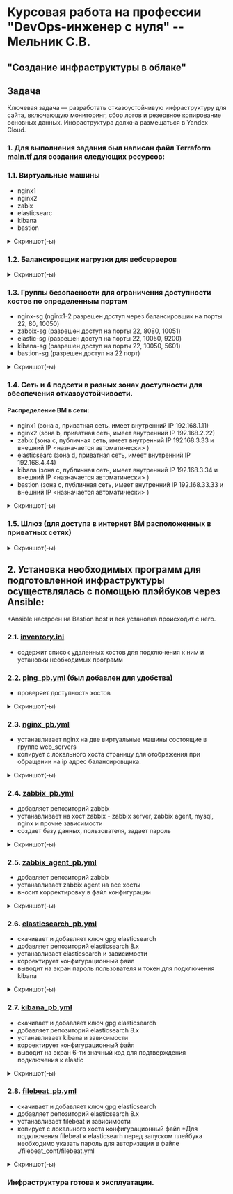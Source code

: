 # Курсовая работа на профессии "DevOps-инженер с нуля" -- Мельник С.В.

## "Создание инфраструктуры в облаке"

## Задача

Ключевая задача — разработать отказоустойчивую инфраструктуру для сайта, включающую мониторинг, сбор логов и резервное копирование основных данных. Инфраструктура должна размещаться в Yandex Cloud.

### 1. Для выполнения задания был написан файл Terraform [main.tf]() для создания следующих ресурсов:

### 1.1. Виртуальные машины

- nginx1
- nginx2
- zabix
- elasticsearc
- kibana
- bastion

<details>
<summary> Скриншот(-ы) </summary>

![список вм]()

</details>

### 1.2. Балансировщик нагрузки для вебсерверов

<details>
<summary> Скриншот(-ы) </summary>

![балансировщик]()

</details>

### 1.3. Группы безопасности для ограничения доступности хостов по определенным портам

- nginx-sg (nginx1-2 разрешен доступ через балансировщик на порты 22, 80, 10050)
- zabbix-sg (разрешен доступ на порты 22, 8080, 10051)
- elastic-sg (разрешен доступ на порты 22, 10050, 9200)
- kibana-sg (разрешен доступ на порты 22, 10050, 5601)
- bastion-sg (разрешен доступ на 22 порт)

<details>
<summary> Скриншот(-ы) </summary>

![группы безопасности]()

</details>

### 1.4. Сеть и 4 подсети в разных зонах доступности для обеспечения отказоустойчивости.

#### Pаспределение ВМ в сети:

- nginx1 (зона а, приватная сеть, имеет внутренний IP 192.168.1.11)
- nginx2 (зона b, приватная сеть, имеет внутренний IP 192.168.2.22)
- zabix (зона c, публичная сеть, имеет внутренний IP 192.168.3.33 и внешний IP <назначается автоматически> )
- elasticsearc (зона d, приватная сеть, имеет внутренний IP 192.168.4.44)
- kibana (зона c, публичная сеть, имеет внутренний IP 192.168.3.34 и внешний IP <назначается автоматически> )
- bastion (зона c, публичная сеть, имеет внутренний IP 192.168.33.33 и внешний IP <назначается автоматически> )

<details>
<summary> Скриншот(-ы) </summary>

![Карта сети]()

</details>

### 1.5. Шлюз (для доступа в интернет ВМ расположенных в приватных сетях)

<details>
<summary> Скриншот(-ы) </summary>

![Карта сети]()

</details>

## 2. Установка необходимых программ для подготовленной инфраструктуры осуществлялась с помощью плэйбуков через Ansible:

\*Ansible настроен на Bastion host и вся установка происходит с него.

### 2.1. [inventory.ini]()

- содержит список удаленных хостов для подключения к ним и установки необходимых программ

### 2.2. [ping_pb.yml]() (был добавлен для удобства)

- проверяет доступность хостов

<details>
<summary> Скриншот(-ы) </summary>

![пинг]()

</details>

### 2.3. [nginx_pb.yml]()

- устанавливает nginx на две виртуальные машины состоящие в группе web_servers
- копирует c локального хоста страницу для отображения при обращении на ip адрес балансировщика.

<details>
<summary> Скриншот(-ы) </summary>

![установка nginx]()
![веб страница]()

</details>

### 2.4. [zabbix_pb.yml]()

- добавляет репозиторий zabbix
- устанавливает на хост zabbix - zabbix server, zabbix agent, mysql, nginx и прочие зависимости
- создает базу данных, пользователя, задает пароль

<details>
<summary> Скриншот(-ы) </summary>

![установка zabbix]()

</details>

### 2.5. [zabbix_agent_pb.yml]()

- добавляет репозиторий zabbix
- устанавливает zabbix agent на все хосты
- вносит корректировку в файл конфигурации

<details>
<summary> Скриншот(-ы) </summary>
![установка zabbix-agent]()
</details>

### 2.6. [elasticsearch_pb.yml]()

- скачивает и добавляет ключ gpg elasticsearch
- добавляет репозиторий elasticsearch 8.x
- устанавливает elasticsearch и зависимости
- корректирует конфигурационный файл
- выводит на экран пароль пользователя и токен для подключения kibana

<details>
<summary> Скриншот(-ы) </summary>

![установка elastic]()

</details>

### 2.7. [kibana_pb.yml]()

- скачивает и добавляет ключ gpg elasticsearch
- добавляет репозиторий elasticsearch 8.x
- устанавливает kibana и зависимости
- корректирует конфигурационный файл
- выводит на экран 6-ти значный код для подтверждения подключения к elastic

<details>
<summary> Скриншот(-ы) </summary>

![установка kibana]()
![статус kibana]()
![подключение kibana]()
![веб kibana]()

</details>

### 2.8. [filebeat_pb.yml]()

- скачивает и добавляет ключ gpg elasticsearch
- добавляет репозиторий elasticsearch 8.x
- устанавливает filebeat и зависимости
- копирует с локального хоста конфигурационный файл
  \*Для подключения filebeat к elasticsearh перед запуском плейбука необходимо указать пароль для авторизации в файле ./filebeat_conf/filebeat.yml

<details>
<summary> Скриншот(-ы) </summary>

![установка filebeat]()

</details>

### Инфраструктура готова к эксплуатации.
